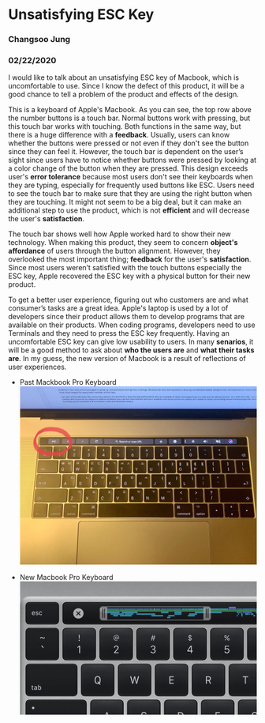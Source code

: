 # Unsatisfying ESC Key

### Changsoo Jung
### 02/22/2020

I would like to talk about an unsatisfying ESC key of Macbook, which is uncomfortable to use. Since I know the defect of this product, it will be a good chance to tell a problem of the product and effects of the design.
  
  This is a keyboard of Apple's Macbook. As you can see, the top row above the number buttons is a touch bar. Normal buttons work with pressing, but this touch bar works with touching. Both functions in the same way, but there is a huge difference with a __feedback__. Usually, users can know whether the buttons were pressed or not even if they don't see the button since they can feel it. However, the touch bar is dependent on the user’s sight since users have to notice whether buttons were pressed by looking at a color change of the button when they are pressed. This design exceeds user's __error tolerance__ because most users don't see their keyboards when they are typing, especially for frequently used buttons like ESC. Users need to see the touch bar to make sure that they are using the right button when they are touching. It might not seem to be a big deal, but it can make an additional step to use the product, which is not __efficient__ and will decrease the user's __satisfaction__.

The touch bar shows well how Apple worked hard to show their new technology. When making this product, they seem to concern __object's affordance__ of users through the button alignment. However, they overlooked the most important thing; __feedback__ for the user's __satisfaction__. Since most users weren’t satisfied with the touch buttons especially the ESC key, Apple recovered the ESC key with a physical button for their new product.
  
  To get a better user experience, figuring out who customers are and what consumer’s tasks are a great idea. Apple's laptop is used by a lot of developers since their product allows them to develop programs that are available on their products. When coding programs, developers need to use Terminals and they need to press the ESC key frequently. Having an uncomfortable ESC key can give low usability to users. In many __senarios__, it will be a good method to ask about __who the users are__ and __what their tasks are__. In my guess, the new version of Macbook is a result of reflections of user experiences.


* Past Mackbook Pro Keyboard
![alt text](../assets/Journal1.JPG "Journal1 img1")

* New Macbook Pro Keyboard
![alt text](../assets/Journal1-2.jpg "Journal1 img2")
